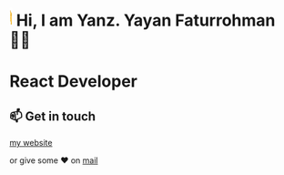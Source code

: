 # <img src="https://raw.githubusercontent.com/ABSphreak/ABSphreak/master/gifs/Hi.gif" height="32px" width="5px"> Hi, I am Yanz. Yayan Faturrohman 👨‍💻

<h1>React Developer</h1>


## 📫 Get in touch
<a href="https://yayanfaturrohman.my.id">my website</a>

 or give some ♥ on [mail](mailto:yayanfathurohman20@gmail.com)


 


